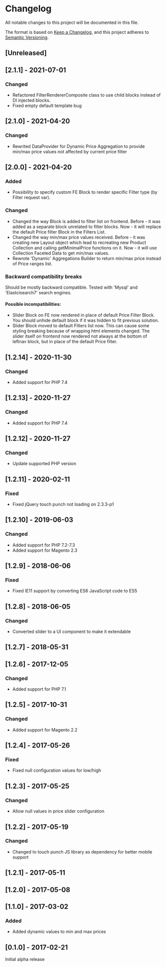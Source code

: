 # Changelog
All notable changes to this project will be documented in this file.

The format is based on [Keep a Changelog](https://keepachangelog.com/en/1.0.0/),
and this project adheres to [Semantic Versioning](https://semver.org/spec/v2.0.0.html).

## [Unreleased]

## [2.1.1] - 2021-07-01

### Changed
- Refactored FilterRendererComposite class to use child blocks instead of DI injected blocks.
- Fixed empty default template bug

## [2.1.0] - 2021-04-20

### Changed
- Rewrited DataProvider for Dynamic Price Aggregation to provide min/max price values not affected by current price filter

## [2.0.0] - 2021-04-20

### Added

- Possibility to specify custom FE Block to render specific Filter type (by Filter request var).

### Changed
- Changed the way Block is added to filter list on frontend. 
  Before - it was added as a separate block unrelated to filter blocks. 
  Now - it will replace the default Price filter Block in the Filters List.
- Changed the way min/max price values received.
  Before - it was creating new Layout object which lead to recreating new Product Collection and calling getMinimalPrice functions on it.
  Now - it will use Collection Faceted Data to get min/max values.
- Rewrote 'Dynamic' Aggregations Builder to return min/max price instead of Price ranges list.

### Backward compatibility breaks

Should be mostly backward compatible. Tested with 'Mysql' and 'Elastcisearch7' search engines.

#### Possible incompatibilities:

- Slider Block on FE now rendered in place of default Price Filter Block. 
  You should unhide default block if it was hidden to fit previous solution.
- Slider Block moved to default Filters list now. 
  This can cause some styling breaking because of wrapping html elements changed.
  The slider itself on frontend now rendered not always at the bottom of leftnav block, but in place of the default Price filter.


## [1.2.14] - 2020-11-30

### Changed

- Added support for PHP 7.4

## [1.2.13] - 2020-11-27

### Changed

- Added support for PHP 7.4

## [1.2.12] - 2020-11-27

### Changed

- Update supported PHP version

## [1.2.11] - 2020-02-11

### Fixed

- Fixed jQuery touch punch not loading on 2.3.3-p1

## [1.2.10] - 2019-06-03

### Changed

- Added support for PHP 7.2-7.3
- Added support for Magento 2.3

## [1.2.9] - 2018-06-06

### Fixed

- Fixed IE11 support by converting ES6 JavaScript code to ES5

## [1.2.8] - 2018-06-05

### Changed

- Converted slider to a UI component to make it extendable

## [1.2.7] - 2018-05-31

## [1.2.6] - 2017-12-05

### Changed

- Added support for PHP 7.1

## [1.2.5] - 2017-10-31

### Changed

- Added support for Magento 2.2

## [1.2.4] - 2017-05-26

### Fixed

- Fixed null configuration values for low/high

## [1.2.3] - 2017-05-25

### Changed

- Allow null values in price slider configuration

## [1.2.2] - 2017-05-19

### Changed

- Changed to touch punch JS library as dependency for better mobile support

## [1.2.1] - 2017-05-11

## [1.2.0] - 2017-05-08

## [1.1.0] - 2017-03-02

### Added

- Added dynamic values to min and max prices

## [0.1.0] - 2017-02-21

Initial alpha release

